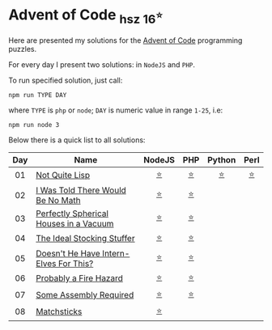Advent of Code  <sub>hsz 16<sup>:star:</sup></sub>
=================================================

Here are presented my solutions for the [Advent of Code](http://adventofcode.com) programming puzzles.

For every day I present two solutions: in `NodeJS` and `PHP`.

To run specified solution, just call:

    npm run TYPE DAY
    
where `TYPE` is `php` or `node`; `DAY` is numeric value in range `1-25`, i.e:

    npm run node 3


Below there is a quick list to all solutions:

 
| Day | Name                                        | NodeJS                     | PHP                         | Python                        | Perl                       |
|:---:| ------------------------------------------- |:--------------------------:|:---------------------------:|:-----------------------------:|:--------------------------:|
| 01  | [Not Quite Lisp][1]                         | [:star:](./day01/index.js) | [:star:](./day01/index.php) | [:star:](./day01/__init__.py) | [:star:](./day01/index.pl) |
| 02  | [I Was Told There Would Be No Math][2]      | [:star:](./day02/index.js) | [:star:](./day02/index.php) | | |
| 03  | [Perfectly Spherical Houses in a Vacuum][3] | [:star:](./day03/index.js) | [:star:](./day03/index.php) | | |
| 04  | [The Ideal Stocking Stuffer][4]             | [:star:](./day04/index.js) | [:star:](./day04/index.php) | | |
| 05  | [Doesn't He Have Intern-Elves For This?][5] | [:star:](./day05/index.js) | [:star:](./day05/index.php) | | |
| 06  | [Probably a Fire Hazard][6]                 | [:star:](./day06/index.js) | [:star:](./day06/index.php) | | |
| 07  | [Some Assembly Required][7]                 | [:star:](./day07/index.js) | [:star:](./day07/index.php) | | |
| 08  | [Matchsticks][8]                            | [:star:](./day08/index.js) | | | |

[1]: http://adventofcode.com/day/1
[2]: http://adventofcode.com/day/2
[3]: http://adventofcode.com/day/3
[4]: http://adventofcode.com/day/4
[5]: http://adventofcode.com/day/5
[6]: http://adventofcode.com/day/6
[7]: http://adventofcode.com/day/7
[8]: http://adventofcode.com/day/8
